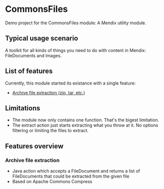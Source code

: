 # CommonsFiles
Demo project for the CommonsFiles module: A Mendix utility module.

## Typical usage scenario
A toolkit for all kinds of things you need to do with content in Mendix: FileDocuments and Images.

## List of features
Currently, this module started its existance with a single feature:
- [Archive file extraction (zip, tar, etc.)](#ArchiveFileExtraction)

## Limitations
- The module now only contains one function. That's the bigest limitation.
- The extract action just starts extracting what you throw at it. No options filtering or limiting the files to extract. 

## Features overview
<a name="ArchiveFileExtraction"></a>
### Archive file extraction
- Java action which accepts a FileDocument and returns a list of FileDocuments that could be extracted from the given file
- Based on Apache Commons Compress
